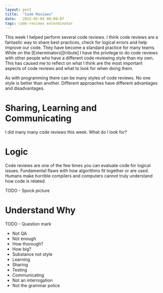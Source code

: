 ```yaml
---
layout: post
title:  "Code Reviews"
date:   2015-05-04 00:09:07
tags: code-reviews exterminator
---
```


This week I helped perform several code reviews. I think code reviews are a
fantastic way to share best practices, check for logical errors and help
improve our code. They have become a standard practice for many teams. While on
the [Exterminators][tribute] I have the privilege to do code reviews with other
people who have a different code reviewing style than my own. This has caused
me to reflect on what I think are the most important aspects of code reviews
and what to look for when doing them.

As with programming there can be many styles of code reviews. No one style is
better than another. Different approaches have different advantages and
disadvantages.

Sharing, Learning and Communicating
===============================================================================

I did many many code reviews this week.
What do I look for?

Logic
===============================================================================

Code reviews are one of the few times you can evaluate code for logical issues.
Fundamental flaws with how algorithms fit together or are used. Humans make
horrible compilers and computers cannot truly understand how code is related.

TODO - Spock picture

Understand Why
===============================================================================

TODO - Question mark

- Not QA
- Not enough
- How thorough?
- How big?
- Substance not style
- Learning
- Sharing
- Testing
- Communicating
- Not an interrogation
- Not the grammar police